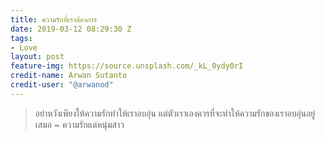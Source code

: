 ```yaml
---
title: ความรักที่เราต้องการ
date: 2019-03-12 08:29:30 Z
tags:
- Love
layout: post
feature-img: https://source.unsplash.com/_kL_0ydy0rI
credit-name: Arwan Sutanto
credit-user: "@arwanod"
---
```


> อย่าหวังเพียงให้ความรักทำให้เราอบอุ่น แต่ตัวเราเองควรที่จะทำให้ความรักของเราอบอุ่นอยู่เสมอ ~ ความรักแด่หนุ่มสาว
